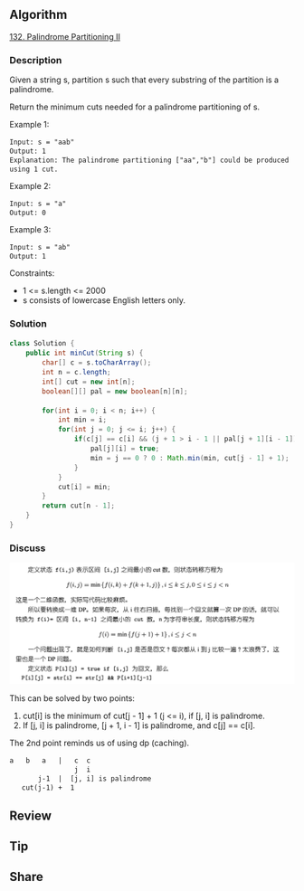 ## Algorithm

[132. Palindrome Partitioning II](https://leetcode.com/problems/palindrome-partitioning-ii/)

### Description

Given a string s, partition s such that every substring of the partition is a palindrome.

Return the minimum cuts needed for a palindrome partitioning of s.

Example 1:

```
Input: s = "aab"
Output: 1
Explanation: The palindrome partitioning ["aa","b"] could be produced using 1 cut.
```

Example 2:

```
Input: s = "a"
Output: 0
```

Example 3:

```
Input: s = "ab"
Output: 1
```

Constraints:

- 1 <= s.length <= 2000
- s consists of lowercase English letters only.

### Solution

```java
class Solution {
    public int minCut(String s) {
        char[] c = s.toCharArray();
        int n = c.length;
        int[] cut = new int[n];
        boolean[][] pal = new boolean[n][n];

        for(int i = 0; i < n; i++) {
            int min = i;
            for(int j = 0; j <= i; j++) {
                if(c[j] == c[i] && (j + 1 > i - 1 || pal[j + 1][i - 1])) {
                    pal[j][i] = true;  
                    min = j == 0 ? 0 : Math.min(min, cut[j - 1] + 1);
                }
            }
            cut[i] = min;
        }
        return cut[n - 1];
    }
}
```

### Discuss

![](assets/20220304-7d7abaaa.png)

This can be solved by two points:

1. cut[i] is the minimum of cut[j - 1] + 1 (j <= i), if [j, i] is palindrome.
2. If [j, i] is palindrome, [j + 1, i - 1] is palindrome, and c[j] == c[i].

The 2nd point reminds us of using dp (caching).

```
a   b   a   |   c  c
                j  i
       j-1  |  [j, i] is palindrome
   cut(j-1) +  1
```

## Review


## Tip


## Share
